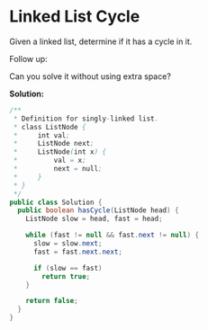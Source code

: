 # Linked List Cycle

Given a linked list, determine if it has a cycle in it.

Follow up:

Can you solve it without using extra space?

**Solution:**
```java
/**
 * Definition for singly-linked list.
 * class ListNode {
 *     int val;
 *     ListNode next;
 *     ListNode(int x) {
 *         val = x;
 *         next = null;
 *     }
 * }
 */
public class Solution {
  public boolean hasCycle(ListNode head) {
    ListNode slow = head, fast = head;

    while (fast != null && fast.next != null) {
      slow = slow.next;
      fast = fast.next.next;

      if (slow == fast) 
        return true;
    }

    return false;
  }
}
```